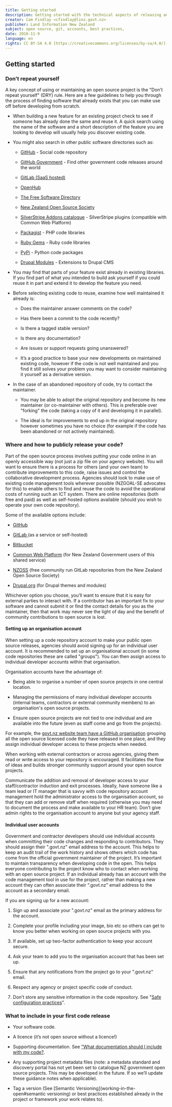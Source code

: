 ```yaml
---
title: Getting started
description: Getting started with the technical aspects of releasing an open source project in government.
creator: Cam Findlay <cfindlay@linz.govt.nz>
publisher: Land Information New Zealand
subject: open source, git, accounts, best practices,
date: 2016-11-9
language: en
rights: CC BY-SA 4.0 [https://creativecommons.org/licenses/by-sa/4.0/](https://creativecommons.org/licenses/by-sa/4.0/)
---
```


## Getting started

### Don’t repeat yourself
A key concept of using or maintaining an open source project is the "Don’t repeat yourself" (DRY) rule.  Here are a few guidelines to help you through the process of finding software that already exists that you can make use off before developing from scratch.

 * When building a new feature for an existing project check to see if someone has already done the same and reuse it. A quick search using the name of the software and a short description of the feature you are looking to develop will usually help you discover existing code.

 * You might also search in other public software directories such as:

    * [GitHub](https://github.com/) - Social code repository

    * [GitHub Government](https://government.github.com/community/) - Find other government code releases around the world

    * [GitLab (SaaS hosted)](https://gitlab.com/explore)

    * [OpenHub](https://www.openhub.net/)

    * [The Free Software Directory](http://directory.fsf.org/wiki/Main_Page)

    * [New Zealand Open Source Society](https://git.nzoss.org.nz/explore/projects)

    * [SilverStripe Addons catalogue](http://addons.silverstripe.org/) - SilverStripe plugins (compatible with Common Web Platform)

    * [Packagist](https://packagist.org/) -  PHP code libraries

    * [Ruby Gems](https://rubygems.org/) - Ruby code libraries

    * [PyPi](https://pypi.python.org/pypi) - Python code packages
    
    * [Drupal Modules](https://www.drupal.org/project/project_module) - Extensions to Drupal CMS

 * You may find that parts of your feature exist already in existing libraries. If you find part of what you intended to build ask yourself if you could reuse it in part and extend it to develop the feature you need.

 * Before selecting existing code to reuse, examine how well maintained it already is:

    * Does the maintainer answer comments on the code?

    * Has there been a commit to the code recently?

    * Is there a tagged stable version?

    * Is there any documentation?

    * Are issues or support requests going unanswered?

    * It’s a good practice to base your new developments on maintained existing code, however if the code is not well maintained and you find it still solves your problem you may want to consider maintaining it yourself as a derivative version.

 * In the case of an abandoned repository of code, try to contact the maintainer.

    * You may be able to adopt the original repository and become its new maintainer (or co-maintainer with others). This is preferable over "forking" the code (taking a copy of it and developing it in parallel).

    * The ideal is for improvements to end up in the original repository however sometimes you have no choice (for example if the code has been abandoned or not actively maintained).

### Where and how to publicly release your code?
Part of the open source process involves putting your code online in an openly accessible way (not just a zip file on your agency website). You will want to ensure there is a process for others (and your own team) to contribute improvements to this code, raise issues and control the collaborative development process. Agencies should look to make use of existing code management tools wherever possible (NZGOAL-SE advocates for this) to enable others to find and reuse the code to avoid the operational costs of running such an ICT system. There are online repositories (both free and paid) as well as self-hosted options available (should you wish to operate your own code repository).

Some of the available options include:

 * [GitHub](https://github.com/)

 * [GitLab ](https://gitlab.com/)(as a service or self-hosted)

 * [Bitbucket](https://bitbucket.org/)

 * [Common Web Platform](https://gitlab.cwp.govt.nz/explore/projects) (for New Zealand Government users of this shared service)

 * [NZOSS](https://git.nzoss.org.nz/) (free community run GitLab repositories from the New Zealand Open Source Society)

 * [Drupal.org](https://www.drupal.org/node/648898) (for Drupal themes and modules)

Whichever option you choose, you’ll want to ensure that it is easy for external parties to interact with. If a contributor has an important fix to your software and cannot submit it or find the contact details for you as the maintainer, then that work may never see the light of day and the benefit of community contributions to open source is lost.

#### Setting up an organisation account

When setting up a code repository account to make your public open source releases, agencies should avoid signing up for an individual user account. It is recommended to set up an organisational account (in some code repositories these are called "groups"). You can then assign access to individual developer accounts within that organisation.

Organisation accounts have the advantage of:

 * Being able to organise a number of open source projects in one central location.

 * Managing the permissions of many individual developer accounts (internal teams, contractors or external community members) to an organisation's open source projects.

 * Ensure open source projects are not tied to one individual and are available into the future (even as staff come and go from the projects).

For example, the [govt.nz website team have a GitHub organisation](https://github.com/GOVTNZ) grouping all the open source licensed code they have released in one place, and they assign individual developer access to these projects when needed.

When working with external contractors or across agencies, giving them read or write access to your repository is encouraged. It facilitates the flow of ideas and builds stronger community support around your open source projects.

Communicate the addition and removal of developer access to your staff/contractor induction and exit processes. Ideally, have someone like a team lead or IT manager that is savvy with code repository account management hold the administrator access to the organisation account, so that they can add or remove staff when required (otherwise you may need to document the process and make available to your HR team). Don’t give admin rights to the organisation account to anyone but your agency staff.

#### Individual user accounts

Government and contractor developers should use individual accounts when committing their code changes and responding to contributors. They should assign their ".govt.nz" email address to the account. This helps to keep an audit trail of the work history and shows others which code has come from the official government maintainer of the project. It’s important to maintain transparency when developing code in the open. This helps everyone contributing to the project know who to contact when working with an open source project. If an individual already has an account with the code management tool in use for the project, rather than making a new account they can often associate their “.govt.nz” email address to the account as a secondary email.

If you are signing up for a new account:

 1. Sign up and associate your ".govt.nz" email as the primary address for the account.

 2. Complete your profile including your image, bio etc so others can get to know you better when working on open source projects with you.

 3. If available, set up two-factor authentication to keep your account secure.

 4. Ask your team to add you to the organisation account that has been set up.

 5. Ensure that any notifications from the project go to your ".govt.nz“ email.

 6. Respect any agency or project specific code of conduct.

 7. Don’t store any sensitive information in the code repository. See "[Safe configuration practices](working-in-the-open#safe-configuration-practices)".

### What to include in your first code release

 * Your software code.

 * A licence (it’s not open source without a licence!)

 * Supporting documentation. See ["What documentation should I include with my code?](documenting-you-code#what-documentation-should-i-include-with-my-code).

 * Any supporting project metadata files (note: a metadata standard and discovery portal has not yet been set to catalogue NZ government open source projects. This may be developed in the future. If so we’ll update these guidance notes when applicable).

 * Tag a version (See [Semantic Versioning](working-in-the-open#semantic versioning) or best practices established already in the project or framework your work relates to).
